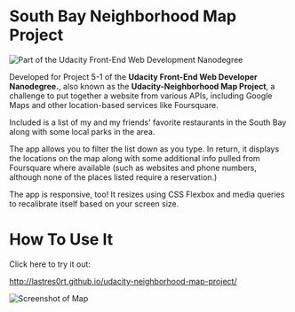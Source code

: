 # South Bay Neighborhood Map Project

![Part of the Udacity Front-End Web Development Nanodegree](https://img.shields.io/badge/Udacity-Front--End%20Web%20Developer%20Nanodegree-02b3e4.svg)

Developed for Project 5-1 of the **Udacity Front-End Web Developer Nanodegree.**, also known as the **Udacity-Neighborhood Map Project**, a challenge to put together a website from various APIs, including Google Maps and other location-based services like Foursquare.

Included is a list of my and my friends' favorite restaurants in the South Bay along with some local parks in the area.

The app allows you to filter the list down as you type. In return, it displays the locations on the map along with some additional info pulled from Foursquare where available (such as websites and phone numbers, although none of the places listed require a reservation.)

The app is responsive, too! It resizes using CSS Flexbox and media queries to recalibrate itself based on your screen size.

# How To Use It

Click here to try it out:

<http://lastres0rt.github.io/udacity-neighborhood-map-project/>

![Screenshot of Map](http://i.imgur.com/gOvmzrv.png)

